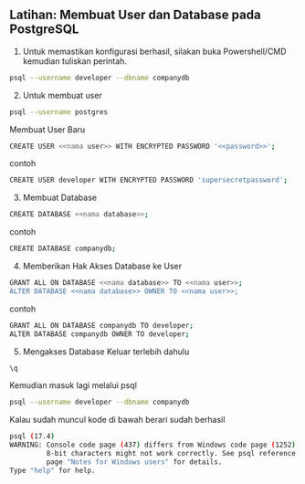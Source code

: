 ## Latihan: Membuat User dan Database pada PostgreSQL

1. Untuk memastikan konfigurasi berhasil, silakan buka Powershell/CMD kemudian tuliskan perintah.

```bash
psql --username developer --dbname companydb
```

2. Untuk membuat user
```bash
psql --username postgres
```
Membuat User Baru
```bash
CREATE USER <<nama user>> WITH ENCRYPTED PASSWORD '<<password>>';
```

contoh
```bash
CREATE USER developer WITH ENCRYPTED PASSWORD 'supersecretpassword';
```
3. Membuat Database
```bash
CREATE DATABASE <<nama database>>;
```

contoh
```bash
CREATE DATABASE companydb;
```

4. Memberikan Hak Akses Database ke User
```bash
GRANT ALL ON DATABASE <<nama database>> TO <<nama user>>;
ALTER DATABASE <<nama database>> OWNER TO <<nama user>>;
```

contoh
```bash
GRANT ALL ON DATABASE companydb TO developer;
ALTER DATABASE companydb OWNER TO developer;
```

5. Mengakses Database
Keluar terlebih dahulu
```bash
\q
```
Kemudian masuk lagi melalui psql
```bash
psql --username developer --dbname companydb
```
Kalau sudah muncul kode di bawah berari sudah berhasil
```bash
psql (17.4)
WARNING: Console code page (437) differs from Windows code page (1252)
         8-bit characters might not work correctly. See psql reference
         page "Notes for Windows users" for details.
Type "help" for help.
```

